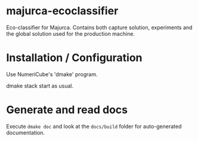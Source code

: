 # majurca-ecoclassifier
Eco-classifier for Majurca. Contains both capture solution, experiments and the global solution used for the production machine.

# Installation / Configuration

Use NumeriCube's 'dmake' program.

dmake stack start as usual.


# Generate and read docs

Execute `dmake doc` and look at the `docs/build` folder for auto-generated documentation.
